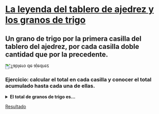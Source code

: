 # [La leyenda del tablero de ajedrez y los granos de trigo](https://matematicascercanas.com/2014/03/10/la-leyenda-del-tablero-de-ajedrez-y-los-granos-de-trigo/)

## Un grano de trigo por la primera casilla del tablero del ajedrez, por cada casilla doble cantidad que por la precedente.

<img src="https://i0.wp.com/matematicascercanas.com/wp-content/uploads/2014/03/granos1.jpg?resize=282%2C280&ssl=1" alt="Tablero de ajedrez" style="transform: rotateX(180deg);"/>

### Ejercicio: calcular el total en cada casilla y conocer el total acumulado hasta cada una de ellas.

<details>
<summary><strong>El total de granos de trigo es...</strong></summary>
<code>Dieciocho trillones cuatrocientos cuarenta y seis mil setecientos cuarenta y cuatro billones setenta y tres mil setecientos nueve millones quinientos cincuenta y un mil seiscientos quince.</code>
</details>





[Resultado](https://jbarreraballestas.github.io/problema-tablero-ajedrez/)
